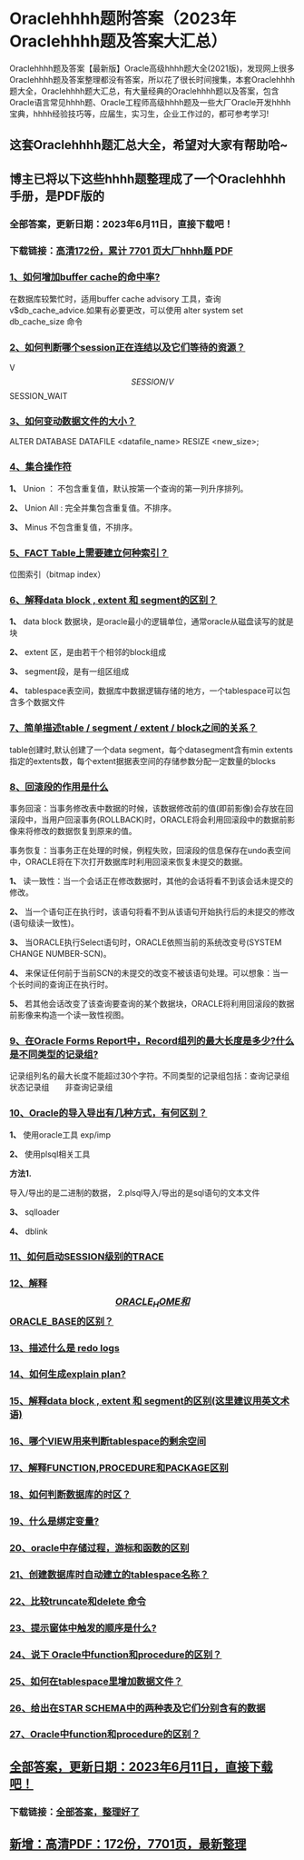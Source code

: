 # Oraclehhhh题附答案（2023年Oraclehhhh题及答案大汇总）

Oraclehhhh题及答案【最新版】Oracle高级hhhh题大全(2021版)，发现网上很多Oraclehhhh题及答案整理都没有答案，所以花了很长时间搜集，本套Oraclehhhh题大全，Oraclehhhh题大汇总，有大量经典的Oraclehhhh题以及答案，包含Oracle语言常见hhhh题、Oracle工程师高级hhhh题及一些大厂Oracle开发hhhh宝典，hhhh经验技巧等，应届生，实习生，企业工作过的，都可参考学习!

## 这套Oraclehhhh题汇总大全，希望对大家有帮助哈~ 

## 博主已将以下这些hhhh题整理成了一个Oraclehhhh手册，是PDF版的


### 全部答案，更新日期：2023年6月11日，直接下载吧！
### 下载链接：[高清172份，累计 7701 页大厂hhhh题  PDF](https://gitee.com/souyunku/DevBooks/blob/master/docs/index.md)


### [1、如何增加buffer cache的命中率?](https://gitee.com/souyunku/NewDevBooks/blob/master/docs/Oracle/Oraclehhhh题附答案（2021年Oraclehhhh题及答案大汇总）.md#1如何增加buffer-cache的命中率)  


在数据库较繁忙时，适用buffer cache advisory 工具，查询v$db_cache_advice.如果有必要更改，可以使用 alter system set db_cache_size 命令


### [2、如何判断哪个session正在连结以及它们等待的资源？](https://gitee.com/souyunku/NewDevBooks/blob/master/docs/Oracle/Oraclehhhh题附答案（2021年Oraclehhhh题及答案大汇总）.md#2如何判断哪个session正在连结以及它们等待的资源)  


V$$SESSION / V$$SESSION_WAIT


### [3、如何变动数据文件的大小？](https://gitee.com/souyunku/NewDevBooks/blob/master/docs/Oracle/Oraclehhhh题附答案（2021年Oraclehhhh题及答案大汇总）.md#3如何变动数据文件的大小)  


ALTER DATABASE DATAFILE <datafile_name> RESIZE <new_size>;


### [4、集合操作符](https://gitee.com/souyunku/NewDevBooks/blob/master/docs/Oracle/Oraclehhhh题附答案（2021年Oraclehhhh题及答案大汇总）.md#4集合操作符)  


**1、** Union ： 不包含重复值，默认按第一个查询的第一列升序排列。

**2、** Union All : 完全并集包含重复值。不排序。

**3、** Minus 不包含重复值，不排序。


### [5、FACT Table上需要建立何种索引？](https://gitee.com/souyunku/NewDevBooks/blob/master/docs/Oracle/Oraclehhhh题附答案（2021年Oraclehhhh题及答案大汇总）.md#5fact-table上需要建立何种索引)  


位图索引（bitmap index）


### [6、解释data block , extent 和 segment的区别？](https://gitee.com/souyunku/NewDevBooks/blob/master/docs/Oracle/Oraclehhhh题附答案（2021年Oraclehhhh题及答案大汇总）.md#6解释data-block-,-extent-和-segment的区别)  


**1、** data block 数据块，是oracle最小的逻辑单位，通常oracle从磁盘读写的就是块

**2、** extent 区，是由若干个相邻的block组成

**3、** segment段，是有一组区组成

**4、** tablespace表空间，数据库中数据逻辑存储的地方，一个tablespace可以包含多个数据文件


### [7、简单描述table / segment / extent / block之间的关系？](https://gitee.com/souyunku/NewDevBooks/blob/master/docs/Oracle/Oraclehhhh题附答案（2021年Oraclehhhh题及答案大汇总）.md#7简单描述table-/-segment-/-extent-/-block之间的关系)  


table创建时,默认创建了一个data segment，每个datasegment含有min extents指定的extents数，每个extent据据表空间的存储参数分配一定数量的blocks


### [8、回滚段的作用是什么](https://gitee.com/souyunku/NewDevBooks/blob/master/docs/Oracle/Oraclehhhh题附答案（2021年Oraclehhhh题及答案大汇总）.md#8回滚段的作用是什么)  


事务回滚：当事务修改表中数据的时候，该数据修改前的值(即前影像)会存放在回滚段中，当用户回滚事务(ROLLBACK)时，ORACLE将会利用回滚段中的数据前影像来将修改的数据恢复到原来的值。

事务恢复：当事务正在处理的时候，例程失败，回滚段的信息保存在undo表空间中，ORACLE将在下次打开数据库时利用回滚来恢复未提交的数据。

**1、** 读一致性：当一个会话正在修改数据时，其他的会话将看不到该会话未提交的修改。

**2、** 当一个语句正在执行时，该语句将看不到从该语句开始执行后的未提交的修改(语句级读一致性)。

**3、** 当ORACLE执行Select语句时，ORACLE依照当前的系统改变号(SYSTEM CHANGE NUMBER-SCN)。

**4、** 来保证任何前于当前SCN的未提交的改变不被该语句处理。可以想象：当一个长时间的查询正在执行时。

**5、** 若其他会话改变了该查询要查询的某个数据块，ORACLE将利用回滚段的数据前影像来构造一个读一致性视图。


### [9、在Oracle Forms Report中，Record组列的最大长度是多少?什么是不同类型的记录组?](https://gitee.com/souyunku/NewDevBooks/blob/master/docs/Oracle/Oraclehhhh题附答案（2021年Oraclehhhh题及答案大汇总）.md#9在oracle-forms-report中record组列的最大长度是多少什么是不同类型的记录组)  


记录组列名的最大长度不能超过30个字符。不同类型的记录组包括：查询记录组　　状态记录组　　非查询记录组


### [10、Oracle的导入导出有几种方式，有何区别？](https://gitee.com/souyunku/NewDevBooks/blob/master/docs/Oracle/Oraclehhhh题附答案（2021年Oraclehhhh题及答案大汇总）.md#10oracle的导入导出有几种方式有何区别)  


**1、** 使用oracle工具 exp/imp

**2、** 使用plsql相关工具

**方法1.**

导入/导出的是二进制的数据， 2.plsql导入/导出的是sql语句的文本文件

**3、** sqlloader

**4、** dblink


### [11、如何启动SESSION级别的TRACE](https://gitee.com/souyunku/NewDevBooks/blob/master/docs/Oracle/Oraclehhhh题附答案（2021年Oraclehhhh题及答案大汇总）.md#11如何启动session级别的trace)  

### [12、解释$$ORACLE_HOME和$$ORACLE_BASE的区别？](https://gitee.com/souyunku/NewDevBooks/blob/master/docs/Oracle/Oraclehhhh题附答案（2021年Oraclehhhh题及答案大汇总）.md#12解释$$oracle_home和$$oracle_base的区别)  

### [13、描述什么是 redo logs](https://gitee.com/souyunku/NewDevBooks/blob/master/docs/Oracle/Oraclehhhh题附答案（2021年Oraclehhhh题及答案大汇总）.md#13描述什么是-redo-logs)  

### [14、如何生成explain plan?](https://gitee.com/souyunku/NewDevBooks/blob/master/docs/Oracle/Oraclehhhh题附答案（2021年Oraclehhhh题及答案大汇总）.md#14如何生成explain-plan)  

### [15、解释data block , extent 和 segment的区别(这里建议用英文术语)](https://gitee.com/souyunku/NewDevBooks/blob/master/docs/Oracle/Oraclehhhh题附答案（2021年Oraclehhhh题及答案大汇总）.md#15解释data-block-,-extent-和-segment的区别这里建议用英文术语)  

### [16、哪个VIEW用来判断tablespace的剩余空间](https://gitee.com/souyunku/NewDevBooks/blob/master/docs/Oracle/Oraclehhhh题附答案（2021年Oraclehhhh题及答案大汇总）.md#16哪个view用来判断tablespace的剩余空间)  

### [17、解释FUNCTION,PROCEDURE和PACKAGE区别](https://gitee.com/souyunku/NewDevBooks/blob/master/docs/Oracle/Oraclehhhh题附答案（2021年Oraclehhhh题及答案大汇总）.md#17解释function,procedure和package区别)  

### [18、如何判断数据库的时区？](https://gitee.com/souyunku/NewDevBooks/blob/master/docs/Oracle/Oraclehhhh题附答案（2021年Oraclehhhh题及答案大汇总）.md#18如何判断数据库的时区)  

### [19、什么是绑定变量?](https://gitee.com/souyunku/NewDevBooks/blob/master/docs/Oracle/Oraclehhhh题附答案（2021年Oraclehhhh题及答案大汇总）.md#19什么是绑定变量)  

### [20、oracle中存储过程，游标和函数的区别](https://gitee.com/souyunku/NewDevBooks/blob/master/docs/Oracle/Oraclehhhh题附答案（2021年Oraclehhhh题及答案大汇总）.md#20oracle中存储过程游标和函数的区别)  

### [21、创建数据库时自动建立的tablespace名称？](https://gitee.com/souyunku/NewDevBooks/blob/master/docs/Oracle/Oraclehhhh题附答案（2021年Oraclehhhh题及答案大汇总）.md#21创建数据库时自动建立的tablespace名称)  

### [22、比较truncate和delete 命令](https://gitee.com/souyunku/NewDevBooks/blob/master/docs/Oracle/Oraclehhhh题附答案（2021年Oraclehhhh题及答案大汇总）.md#22比较truncate和delete-命令)  

### [23、提示窗体中触发的顺序是什么?](https://gitee.com/souyunku/NewDevBooks/blob/master/docs/Oracle/Oraclehhhh题附答案（2021年Oraclehhhh题及答案大汇总）.md#23提示窗体中触发的顺序是什么)  

### [24、说下 Oracle中function和procedure的区别？](https://gitee.com/souyunku/NewDevBooks/blob/master/docs/Oracle/Oraclehhhh题附答案（2021年Oraclehhhh题及答案大汇总）.md#24说下-oracle中function和procedure的区别)  

### [25、如何在tablespace里增加数据文件？](https://gitee.com/souyunku/NewDevBooks/blob/master/docs/Oracle/Oraclehhhh题附答案（2021年Oraclehhhh题及答案大汇总）.md#25如何在tablespace里增加数据文件)  

### [26、给出在STAR SCHEMA中的两种表及它们分别含有的数据](https://gitee.com/souyunku/NewDevBooks/blob/master/docs/Oracle/Oraclehhhh题附答案（2021年Oraclehhhh题及答案大汇总）.md#26给出在star-schema中的两种表及它们分别含有的数据)  

### [27、Oracle中function和procedure的区别？](https://gitee.com/souyunku/NewDevBooks/blob/master/docs/Oracle/Oraclehhhh题附答案（2021年Oraclehhhh题及答案大汇总）.md#27oracle中function和procedure的区别)  






## [全部答案，更新日期：2023年6月11日，直接下载吧！](https://gitee.com/souyunku/DevBooks/blob/master/docs/daan.md)

### 下载链接：[全部答案，整理好了](https://gitee.com/souyunku/NewDevBooks/blob/master/docs/daan.md)




## [新增：高清PDF：172份，7701页，最新整理](https://gitee.com/souyunku/DevBooks/blob/master/docs/daan.md)

